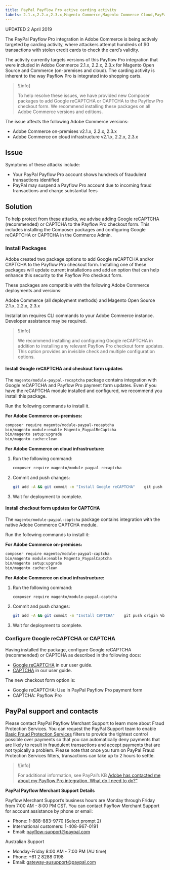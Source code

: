 ```yaml
---
title: PayPal Payflow Pro active carding activity
labels: 2.1.x,2.2.x,2.3.x,Magento Commerce,Magento Commerce Cloud,PayPal,carding,payflow,troubleshooting,Adobe Commerce,cloud infrastructure,on-premises
---
```


UPDATED 2 April 2019

The PayPal Payflow Pro integration in Adobe Commerce is being actively targeted by carding activity, where attackers attempt hundreds of $0 transactions with stolen credit cards to check the card’s validity.

The activity currently targets versions of this Payflow Pro integration that were included in Adobe Commerce 2.1.x, 2.2.x, 2.3.x for Magento Open Source and Commerce (on-premises and cloud). The carding activity is inherent to the way Payflow Pro is integrated into shopping carts.

>![info]
>
>To help resolve these issues, we have provided new Composer packages to add Google reCAPTCHA or CAPTCHA to the Payflow Pro checkout form. We recommend installing these packages on all Adobe Commerce versions and editions.

The issue affects the following Adobe Commerce versions:

* Adobe Commerce on-premises v2.1.x, 2.2.x, 2.3.x
* Adobe Commerce on cloud infrastructure v2.1.x, 2.2.x, 2.3.x

## Issue

Symptoms of these attacks include:

* Your PayPal Payflow Pro account shows hundreds of fraudulent transactions identified
* PayPal may suspend a Payflow Pro account due to incoming fraud transactions and charge substantial fees

## Solution

To help protect from these attacks, we advise adding Google reCAPTCHA (recommended) or CAPTCHA to the Payflow Pro checkout form. This includes installing the Composer packages and configuring Google reCAPTCHA or CAPTCHA in the Commerce Admin.

### Install Packages

Adobe created two package options to add Google reCAPTCHA and/or CAPTCHA to the Payflow Pro checkout form. Installing one of these packages will update current installations and add an option that can help enhance this security to the Payflow Pro checkout form.

These packages are compatible with the following Adobe Commerce deployments and versions:

Adobe Commerce (all deployment methods) and Magento Open Source 2.1.x, 2.2.x, 2.3.x

Installation requires CLI commands to your Adobe Commerce instance. Developer assistance may be required.

>![info]
>
>We recommend installing and configuring Google reCAPTCHA in addition to installing any relevant Payflow Pro checkout form updates. This option provides an invisible check and multiple configuration options.

#### Install Google reCAPTCHA and checkout form updates

The `magento/module-paypal-recaptcha` package contains integration with Google reCAPTCHA and Payflow Pro payment form updates. Even if you have the reCAPTCHA module installed and configured, we recommend you install this package.

Run the following commands to install it.

**For Adobe Commerce on-premises:**

```bash
composer require magento/module-paypal-recaptcha
bin/magento module:enable Magento_PaypalReCaptcha
bin/magento setup:upgrade
bin/magento cache:clean
```

**For Adobe Commerce on cloud infrastructure:**

1. Run the following command:    

    ```bash
    composer require magento/module-paypal-recaptcha
    ```

1. Commit and push changes:    

    ```bash
    git add -A && git commit -m "Install Google reCAPTCHA"    git push origin %branch_name%
    ```   

1. Wait for deployment to complete.

#### Install checkout form updates for CAPTCHA

The `magento/module-paypal-captcha` package contains integration with the native Adobe Commerce CAPTCHA module.

Run the following commands to install it:

**For Adobe Commerce on-premises:**

```bash
composer require magento/module-paypal-captcha
bin/magento module:enable Magento_PaypalCaptcha
bin/magento setup:upgrade
bin/magento cache:clean
```

**For Adobe Commerce on cloud infrastructure:**

1. Run the following command:    

    ```bash
    composer require magento/module-paypal-captcha
    ```

1. Commit and push changes:    

    ```bash
    git add -A && git commit -m "Install CAPTCHA"    git push origin %branch_name%
    ```

1. Wait for deployment to complete.

### Configure Google reCAPTCHA or CAPTCHA

Having installed the package, configure Google reCAPTCHA (recommended) or CAPTCHA as described in the following docs:

* [Google reCAPTCHA](https://docs.magento.com/user-guide/stores/security-google-recaptcha.html) in our user guide.
* [CAPTCHA](https://docs.magento.com/user-guide/stores/security-captcha.html) in our user guide.

The new checkout form option is:

* Google reCAPTCHA: Use in PayPal Payflow Pro payment form
* CAPTCHA: Payflow Pro

## PayPal support and contacts

Please contact PayPal Payflow Merchant Support to learn more about Fraud Protection Services. You can request the PayPal Support team to enable [Basic Fraud Protection Services](https://developer.paypal.com/docs/classic/payflow/fraud-protection/#how-fraud-protection-services-protect-you) filters to provide the tightest control possible over payments so that you can automatically deny payments that are likely to result in fraudulent transactions and accept payments that are not typically a problem. Please note that once you turn on PayPal Fraud Protection Services filters, transactions can take up to 2 hours to settle.

>![info]
>
>For additional information, see PayPal’s KB [Adobe has contacted me about my Payflow Pro integration. What do I need to do?”](https://www.paypal.com/us/smarthelp/article/ts2242).

**PayPal Payflow Merchant Support Details**

Payflow Merchant Support’s business hours are Monday through Friday from 7:00 AM - 8:00 PM CST. You can contact Payflow Merchant Support for account assistance by phone or email:

* Phone: 1-888-883-9770 (Select prompt 2)
* International customers: 1-408-967-0191
* Email: [payflow-support@paypal.com](mailto:payflow-support@paypal.com)

Australian Support

* Monday-Friday 8:00 AM - 7:00 PM (AU time)
* Phone: +61 2 8288 0198
* Email: [gateway-ausupport@paypal.com](mailto:gateway-ausupport@paypal.com)
